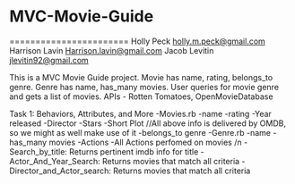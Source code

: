 # MVC-Movie-Guide
=======================
Holly Peck
holly.m.peck@gmail.com
Harrison Lavin
Harrison.lavin@gmail.com
Jacob Levitin
jlevitin92@gmail.com

This is a MVC Movie Guide project. Movie has name, rating, belongs_to genre. Genre has name, has_many movies. User queries for movie genre and gets a list of movies. APIs - Rotten Tomatoes, OpenMovieDatabase


Task 1: Behaviors, Attributes, and More
  -Movies.rb
    -name
    -rating
    -Year released
    -Director
    -Stars
    -Short Plot
    //All above info is delivered by OMDB, so we might as well make use of it
    -belongs_to genre
  -Genre.rb
    -name
    -has_many movies
  -Actions
    -All Actions perfomed on movies /n
      -Search_by_title: Returns pertinent imdb info for title
      -Actor_And_Year_Search: Returns movies that match all criteria
      -Director_and_Actor_search: Returns movies that match all criteria
